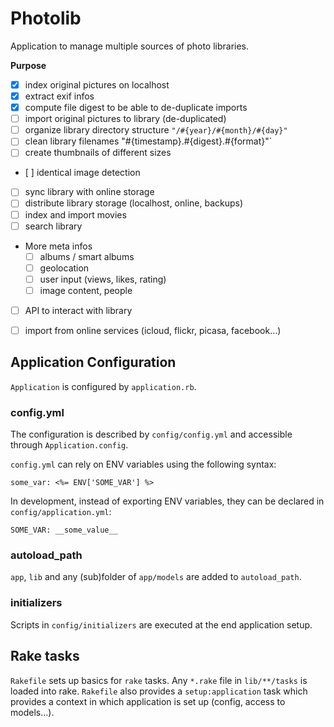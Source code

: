 Photolib
=================

Application to manage multiple sources of photo libraries.

**Purpose**

+ [x] index original pictures on localhost
+ [x] extract exif infos
+ [x] compute file digest to be able to de-duplicate imports
+ [ ] import original pictures to library (de-duplicated)
+ [ ] organize library directory structure `"/#{year}/#{month}/#{day}"`
+ [ ] clean library filenames "#{timestamp}.#{digest}.#{format}"`
+ [ ] create thumbnails of different sizes
+ [ ] identical image detection
+ [ ] sync library with online storage
+ [ ] distribute library storage (localhost, online, backups)
+ [ ] index and import movies
+ [ ] search library
+ More meta infos
    + [ ] albums / smart albums
    + [ ] geolocation
    + [ ] user input (views, likes, rating)
    + [ ] image content, people
+ [ ] API to interact with library
+ [ ] import from online services (icloud, flickr, picasa, facebook...)


## Application Configuration

`Application` is configured by `application.rb`.

### config.yml

The configuration is described by `config/config.yml`
and accessible through `Application.config`.

`config.yml` can rely on ENV variables using the following syntax:

```
some_var: <%= ENV['SOME_VAR'] %>
```

In development, instead of exporting ENV variables,
they can be declared in `config/application.yml`:

```
SOME_VAR: __some_value__
```

### autoload_path

`app`, `lib` and any (sub)folder of `app/models` are added to `autoload_path`.

### initializers

Scripts in `config/initializers` are executed at the end application setup.


## Rake tasks

`Rakefile` sets up basics for `rake` tasks.
Any `*.rake` file in `lib/**/tasks` is loaded into rake.
`Rakefile` also provides a `setup:application` task which provides a context
in which application is set up (config, access to models...).
